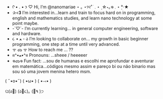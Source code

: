 - ᡣ • . • 𐭩 ♡ Hi, I’m @nanomariae ⋆ ｡ ⋆୨୧˚ ׂ 𓈒 ⋆ ۪ ☆⋆｡𖦹 𓈒 ⋆ ۪°‧★
- ✰<𝟑 I’m interested in...learn and train to focus hard on in programming, english and mathematics studies, and learn nano technology at some point maybe.
- -`♡´-  I’m currently learning... in general computer engineering, software and hardware.
- ૮ • ﻌ - ა I’m looking to collaborate on... my growth in basic beginner programming, one step at a time until very advanced.
- ᯤ ᯅ ᯤ How to reach me ... ??
- ฅ^•ﻌ•^ฅ Pronouns: ...sheee / heeeeer
- 𖦹ᯅ𖦹 Fun fact: ...sou de humanas e escolhi me aprofundar e aventurar em matemática...códigos mesmo assim e pareço bi ou não binario mas sou só uma jovem menina hetero msm.

<!---
nanomariae/nanomariae is a ׂ 𓈒 ⋆ ۪ ☆⋆｡𖦹°‧★ special ☆⋆｡𖦹°‧★ ׂ 𓈒 ⋆ ۪ repository because its `README.md` (this file) appears on your GitHub profile.
You can click the Preview link to take a look at your changes.
--->            
 ( ˶•o•˶)     ( •ω• )      ( •⤙•  )
                                                                                                                    
 ଘ(ა🍱)    (ა🍙૮)｡  (🍜٩  )੭
